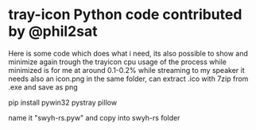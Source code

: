 # tray-icon Python code contributed by @phil2sat

Here is some code which does what i need, its also possible to show and minimize again trough the trayicon
cpu usage of the process while minimized is for me at around 0.1-0.2% while streaming to my speaker
it needs also an icon.png in the same folder, can extract .ico with 7zip from .exe and save as png

pip install pywin32 pystray pillow

name it "swyh-rs.pyw" and copy into swyh-rs folder
